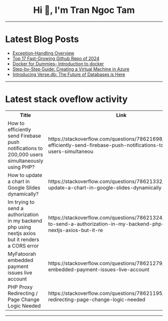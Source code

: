 <h1 align="center">Hi 👋, I'm Tran Ngoc Tam</h1>

---

# Latest Blog Posts 
<!-- BLOG-POST-LIST:START -->
- [Exception-Handling Overview](https://dev.to/paulike/exception-handling-overview-5eo8)
- [Top 17 Fast-Growing Github Repo of 2024](https://dev.to/litlyx/top-17-fast-growing-github-repo-of-2024-cm7)
- [Docker for Dummies- Introduction to docker](https://dev.to/swikritit/docker-for-dummies-introduction-to-docker-5h67)
- [Step-by-Step Guide: Creating a Virtual Machine in Azure](https://dev.to/dera2024/step-by-step-guide-creating-a-virtual-machine-in-azure-153k)
- [Introducing Verse.db: The Future of Databases is Here](https://dev.to/jedi-studio/introducing-versedb-the-future-of-databases-is-here-610)
<!-- BLOG-POST-LIST:END -->

---

# Latest stack oveflow activity
<table>
  <tr><th>Title</th><th>Link</th></tr>
  <!-- STACKOVERFLOW:START --><tr><td>How to efficiently send Firebase push notifications to 200,000 users simultaneously using PHP?</td><td>https://stackoverflow.com/questions/78621698/how-to-efficiently-send-firebase-push-notifications-to-200-000-users-simultaneou</td></tr><tr><td>How to update a chart in Google Slides dynamically?</td><td>https://stackoverflow.com/questions/78621332/how-to-update-a-chart-in-google-slides-dynamically</td></tr><tr><td>Im trying to send a authorization in my backend php using nextjs axios but it renders a CORS error</td><td>https://stackoverflow.com/questions/78621324/im-trying-to-send-a-authorization-in-my-backend-php-using-nextjs-axios-but-it-re</td></tr><tr><td>MyFatoorah embedded payment issues live account</td><td>https://stackoverflow.com/questions/78621279/myfatoorah-embedded-payment-issues-live-account</td></tr><tr><td>PHP Proxy Redirecting / Page Change Logic Needed</td><td>https://stackoverflow.com/questions/78621195/php-proxy-redirecting-page-change-logic-needed</td></tr><!-- STACKOVERFLOW:END -->
</table>

---



